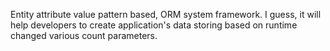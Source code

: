 Entity attribute value pattern based, ORM system framework.
I guess, it will help developers to create application's data storing based on runtime changed various count parameters.